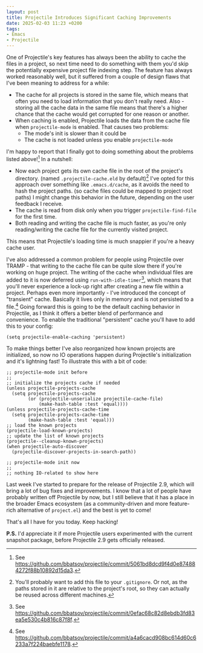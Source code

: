 ```yaml
---
layout: post
title: Projectile Introduces Significant Caching Improvements
date: 2025-02-03 11:23 +0200
tags:
- Emacs
- Projectile
---
```


One of Projectile's key features has always been the ability to cache the files in a project,
so next time need to do something with them you'd skip the potentially expensive project file
indexing step. The feature has always worked reasonably well, but it suffered from a couple of design
flaws that I've been meaning to address for a while:

- The cache for all projects is stored in the same file, which means that often you need to
load information that you don't really need. Also - storing all the cache data in the same file
means that there's a higher chance that the cache would get corrupted for one reason or another.
- When caching is enabled, Projectile loads the data from the cache file when `projectile-mode`
is enabled. That causes two problems:
  - The mode's init is slower than it could be
  - The cache is not loaded unless you enable `projectile-mode`

I'm happy to report that I finally got to doing something about the problems listed above![^1] In a nutshell:

- Now each project gets its own cache file in the root of the project's
  directory. (named `.projectile-cache.eld` by default)[^2] I've opted for this
  approach over something like `.emacs.d/cache`, as it avoids the need to hash
  the project paths. (so cache files could be mapped to project root paths) I
  might change this behavior in the future, depending on the user feedback I
  receive.
- The cache is read from disk only when you trigger `projectile-find-file` for the first time.
- Both reading and writing the cache file is much faster, as you're only
reading/writing the cache file for the currently visited project.

This means that Projectile's loading time is much snappier if you're a heavy cache user.

I've also addressed a common problem for people using Projectile over TRAMP - that writing to the
cache file can be quite slow there if you're working on huge project. The writing of the cache
when individual files are added to it is now deferred using `run-with-idle-timer`[^3], which means
that you'll never experience a lock-up right after creating a new file within a project.
Perhaps even more importantly - I've introduced the concept of "transient" cache. Basically
it lives only in memory and is not persisted to a file.[^4] Going forward this is going to be
the default caching behavior in Projectile, as I think it offers a better blend of performance and
convenience. To enable the traditional "persistent" cache you'll have to add this to your config:

```elisp
(setq projectile-enable-caching 'persistent)
```

To make things better I've also reorganized how known projects are initialized, so now no IO operations
happen during Projectile's initialization and it's lightning fast! To illustrate this with a bit
of code:

```elisp
;; projectile-mode init before
;;
;; initialize the projects cache if needed
(unless projectile-projects-cache
  (setq projectile-projects-cache
        (or (projectile-unserialize projectile-cache-file)
            (make-hash-table :test 'equal))))
(unless projectile-projects-cache-time
  (setq projectile-projects-cache-time
        (make-hash-table :test 'equal)))
;; load the known projects
(projectile-load-known-projects)
;; update the list of known projects
(projectile--cleanup-known-projects)
(when projectile-auto-discover
  (projectile-discover-projects-in-search-path))

;; projectile-mode init now
;;
;; nothing IO-related to show here
```

Last week I've started to prepare for the release of Projectile 2.9, which will bring a lot of
bug fixes and improvements. I know that a lot of people have probably written off Projectile by
now, but I still believe that it has a place in the broader Emacs ecosystem (as a community-driven and more
feature-rich alternative of `project.el`) and the best is yet to come!

That's all I have for you today. Keep hacking!

**P.S.** I'd appreciate it if more Projectile users experimented with the current snapshot package, before
Projectile 2.9 gets officially released.

[^1]: See <https://github.com/bbatsov/projectile/commit/5061bd8dcd9f4d0e874884272f88b10892d15da3>.
[^2]: You'll probably want to add this file to your `.gitignore`. Or not, as the paths stored in it are relative to the project's root, so they can actually be reused across different machines.
[^3]: See <https://github.com/bbatsov/projectile/commit/0efac68c82d8ebdb3fd83ea5e530c4b816c87f8f>.
[^4]: See <https://github.com/bbatsov/projectile/commit/a4a6cacd908bc614d60c6233a7f224baebfe1178>.
